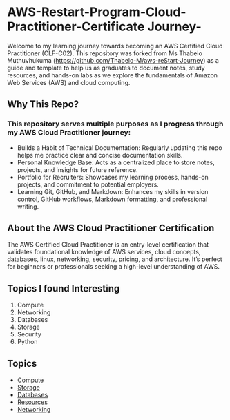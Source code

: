 # AWS-Restart-Program-Cloud-Practitioner-Certificate Journey-
Welcome to my learning journey towards becoming an AWS Certified Cloud Practitioner (CLF-C02). This repository was forked from Ms Thabelo Muthuvhukuma (https://github.com/Thabelo-M/aws-reStart-Journey) as a guide and template to help us as graduates to document notes, study resources, and hands-on labs as we explore the fundamentals of Amazon Web Services (AWS) and cloud computing.

## Why This Repo?

 ### This repository serves multiple purposes as I progress through my AWS Cloud Practitioner journey:
- Builds a Habit of Technical Documentation: Regularly updating this repo helps me practice clear and concise documentation skills.
- Personal Knowledge Base: Acts as a centralized place to store notes, projects, and insights for future reference.
- Portfolio for Recruiters: Showcases my learning process, hands-on projects, and commitment to potential employers.
- Learning Git, GitHub, and Markdown: Enhances my skills in version control, GitHub workflows, Markdown formatting, and professional writing.

## About the AWS Cloud Practitioner Certification

The AWS Certified Cloud Practitioner is an entry-level certification that validates foundational knowledge of AWS services, cloud concepts, databases, linux, networking, security, pricing, and architecture. It’s perfect for beginners or professionals seeking a high-level understanding of AWS.

## Topics I found Interesting
1. Compute
2. Networking
3. Databases
4. Storage
5. Security
6. Python

## Topics

- [Compute](./compute/topic-notes.md)
- [Storage](./storage/topic-notes.md)
- [Databases](./databases/database-design.md)
- [Resources](./resources/helpful-links.md)
- [Networking](./networking/topix-notes.md)

